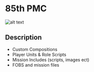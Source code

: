 # 85th PMC
![alt text](https://i.imgur.com/kL5FY7W.jpeg)
## Description
- Custom Compositions
- Player Units & Role Scripts
- Mission Includes (scripts, images ect)
- FOBS and mission files
